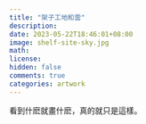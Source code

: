 ```yaml
---
title: "架子工地和雲"
description: 
date: 2023-05-22T18:46:01+08:00
image: shelf-site-sky.jpg 
math: 
license: 
hidden: false
comments: true
categories: artwork
---
```

看到什麽就畫什麽，真的就只是這樣。
